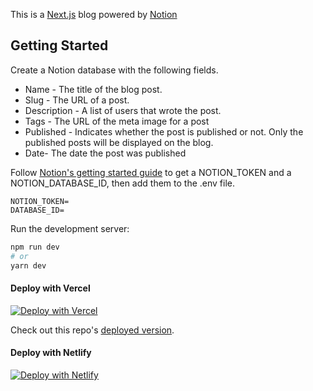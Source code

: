 This is a [Next.js](https://nextjs.org/) blog powered by [Notion](https://notion.so)

## Getting Started
Create a Notion database with the following fields.
* Name - The title of the blog post.
* Slug - The URL of a post.
* Description - A list of users that wrote the post.
* Tags - The URL of the meta image for a post
* Published - Indicates whether the post is published or not. Only the published posts will be displayed on the blog.
* Date- The date the post was published

Follow [Notion's getting started guide](https://developers.notion.com/docs/getting-started#step-1-create-an-integration) to get a NOTION_TOKEN and a NOTION_DATABASE_ID, then add them to the .env file.
```
NOTION_TOKEN=
DATABASE_ID=
```
Run the development server:

```bash
npm run dev
# or
yarn dev
```
#### Deploy with Vercel

[![Deploy with Vercel](https://vercel.com/button)](https://vercel.com/new/clone?repository-url=https%3A%2F%2Fgithub.com%2Fgathoni-k%2FNotion-Nextjs&env=NOTION_TOKEN,DATABASE_ID&project-name=notion-nextjs-blog&demo-title=Notion%20%2B%20Nextjs%20Blog&demo-description=A%20statically%20generated%20Next.js%20blog%20powered%20by%20Notion&demo-url=https%3A%2F%2Fnextjs-blog-beta-one-81.vercel.app%2F)

Check out this repo's [deployed version](https://nextjs-blog-beta-one-81.vercel.app/).

#### Deploy with Netlify

[![Deploy with Netlify](https://www.netlify.com/img/deploy/button.svg)](https://app.netlify.com/start/deploy?repository=https://github.com/gathoni-k/Notion-Nextjs)


